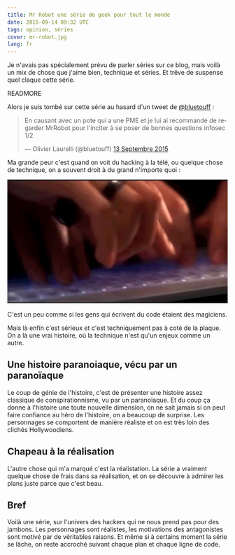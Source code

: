 ```yaml
---
title: Mr Robot une série de geek pour tout le monde
date: 2015-09-14 09:32 UTC
tags: opinion, séries
cover: mr-robot.jpg
lang: fr
---
```


Je n'avais pas spécialement prévu de parler séries sur ce blog, mais voilà un mix de chose que j'aime bien, technique et séries. Et trêve de suspense quel claque cette série.

READMORE

Alors je suis tombé sur cette série au hasard d'un tweet de [@bluetouff](https://twitter.com/bluetouff) : 

<blockquote class="twitter-tweet" lang="fr"><p lang="fr" dir="ltr">En causant avec un pote qui a une PME et je lui ai recommandé de regarder MrRobot pour l&#39;inciter à se poser de bonnes questions infosec 1/2</p>&mdash; Olivier Laurelli (@bluetouff) <a href="https://twitter.com/bluetouff/status/643021226777022465">13 Septembre 2015</a></blockquote>
<script async src="//platform.twitter.com/widgets.js" charset="utf-8"></script>

Ma grande peur c'est quand on voit du hacking à la télé, ou quelque chose de technique, on a souvent droit à du grand n'importe quoi : 

![NCIS-hacking](2015-09-14-mr-robot-une-serie-pour-geek/ncis-hacking.gif)

C'est un peu comme si les gens qui écrivent du code étaient des magiciens.

Mais là enfin c'est sérieux et c'est techniquement pas à coté de la plaque. On a là une vrai histoire, où la technique n'est qu'un enjeux comme un autre.

## Une histoire paranoiaque, vécu par un paranoïaque

Le coup de génie de l'histoire, c'est de présenter une histoire assez classique de conspirationnisme, vu par un paranoïaque. 
Et du coup ça donne à l'histoire une toute nouvelle dimension, on ne sait jamais si on peut faire confiance au héro de l'histoire, on a beaucoup de surprise. 
Les personnages se comportent de manière réaliste et on est très loin des clichés Hollywoodiens. 

## Chapeau à la réalisation
L'autre chose qui m'a marqué c'est la réalistation. 
La série a vraiment quelque chose de frais dans sa réalisation, et on se découvre à admirer les plans juste parce que c'est beau.

## Bref

Voilà une série, sur l'univers des hackers qui ne nous prend pas pour des jambons. 
Les personnages sont réalistes, les motivations des antagonistes sont motivé par de véritables raisons. 
Et même si à certains moment la série se lâche, on reste accroché suivant chaque plan et chaque ligne de code. 